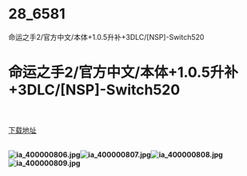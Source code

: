# 28_6581
命运之手2/官方中文/本体+1.0.5升补+3DLC/[NSP]-Switch520
# 命运之手2/官方中文/本体+1.0.5升补+3DLC/[NSP]-Switch520
 <br/></br>
[下载地址](https://www.switch520.cc/article/6581 "下载地址")
<br/></br>

<p><span><strong><img src="https://www.switch520.cc/muke_img/upload_art_20201017-3_abadff14b40790c9113601f4b51df9a9.jpg" alt="ia_400000806.jpg" title="ia_400000806.jpg"><img src="https://www.switch520.cc/muke_img/upload_art_20201017-3_dbd0f1e014113b9bfbfd7f6fa0d7beaf.jpg" alt="ia_400000807.jpg" title="ia_400000807.jpg"><img src="https://www.switch520.cc/muke_img/upload_art_20201017-3_dd60bcbf4f83e1d52caff17a21001f4d.jpg" alt="ia_400000808.jpg" title="ia_400000808.jpg"><img src="https://www.switch520.cc/muke_img/upload_art_20201017-3_2e3fb82b821d6cddf494b68ed17da250.jpg" alt="ia_400000809.jpg" title="ia_400000809.jpg"> <br></strong></span></p>
<p></p>
<p></p>
